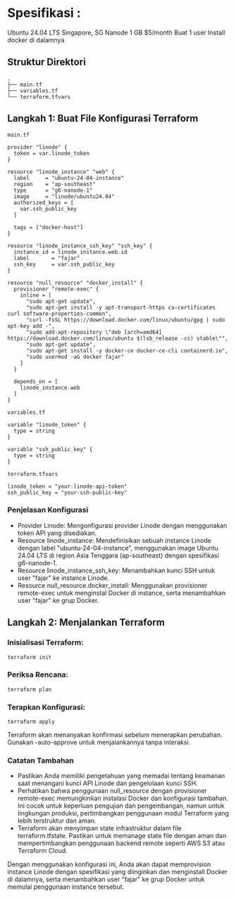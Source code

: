 # Spesifikasi :

Ubuntu 24.04 LTS
Singapore, SG
Nanode 1 GB $5/month
Buat 1 user 
Install docker di dalamnya

## Struktur Direktori

```
.
├── main.tf
├── variables.tf
└── terraform.tfvars
```

## Langkah 1: Buat File Konfigurasi Terraform

`main.tf`

```
provider "linode" {
  token = var.linode_token
}

resource "linode_instance" "web" {
  label     = "ubuntu-24-04-instance"
  region    = "ap-southeast"
  type      = "g6-nanode-1"
  image     = "linode/ubuntu24.04"
  authorized_keys = [
    var.ssh_public_key
  ]

  tags = ["docker-host"]
}

resource "linode_instance_ssh_key" "ssh_key" {
  instance_id = linode_instance.web.id
  label       = "fajar"
  ssh_key     = var.ssh_public_key
}

resource "null_resource" "docker_install" {
  provisioner "remote-exec" {
    inline = [
      "sudo apt-get update",
      "sudo apt-get install -y apt-transport-https ca-certificates curl software-properties-common",
      "curl -fsSL https://download.docker.com/linux/ubuntu/gpg | sudo apt-key add -",
      "sudo add-apt-repository \"deb [arch=amd64] https://download.docker.com/linux/ubuntu $(lsb_release -cs) stable\"",
      "sudo apt-get update",
      "sudo apt-get install -y docker-ce docker-ce-cli containerd.io",
      "sudo usermod -aG docker fajar"
    ]
  }

  depends_on = [
    linode_instance.web
  ]
}
```

`variables.tf`

```
variable "linode_token" {
  type = string
}

variable "ssh_public_key" {
  type = string
}

```

`terraform.tfvars`

```
linode_token = "your-linode-api-token"
ssh_public_key = "your-ssh-public-key"
```

### Penjelasan Konfigurasi

- Provider Linode: Mengonfigurasi provider Linode dengan menggunakan token API yang disediakan.
- Resource linode_instance: Mendefinisikan sebuah instance Linode dengan label "ubuntu-24-04-instance", menggunakan image Ubuntu 24.04 LTS di region Asia Tenggara (ap-southeast) dengan spesifikasi g6-nanode-1.
- Resource linode_instance_ssh_key: Menambahkan kunci SSH untuk user "fajar" ke instance Linode.
- Resource null_resource.docker_install: Menggunakan provisioner remote-exec untuk menginstal Docker di instance, serta menambahkan user "fajar" ke grup Docker.

## Langkah 2: Menjalankan Terraform

### Inisialisasi Terraform:

```
terraform init
```

### Periksa Rencana:

```
terraform plan
```

### Terapkan Konfigurasi:

```
terraform apply
```

Terraform akan menanyakan konfirmasi sebelum menerapkan perubahan. Gunakan -auto-approve untuk menjalankannya tanpa interaksi.

### Catatan Tambahan

- Pastikan Anda memiliki pengetahuan yang memadai tentang keamanan saat menangani kunci API Linode dan pengelolaan kunci SSH.
- Perhatikan bahwa penggunaan null_resource dengan provisioner remote-exec memungkinkan instalasi Docker dan konfigurasi tambahan. Ini cocok untuk keperluan pengujian dan pengembangan, namun untuk lingkungan produksi, pertimbangkan penggunaan modul Terraform yang lebih terstruktur dan aman.
- Terraform akan menyimpan state infrastruktur dalam file terraform.tfstate. Pastikan untuk memanage state file dengan aman dan mempertimbangkan penggunaan backend remote seperti AWS S3 atau Terraform Cloud.

Dengan menggunakan konfigurasi ini, Anda akan dapat memprovision instance Linode dengan spesifikasi yang diinginkan dan menginstall Docker di dalamnya, serta menambahkan user "fajar" ke grup Docker untuk memulai penggunaan instance tersebut.
